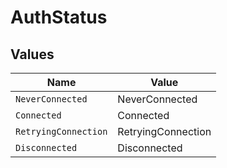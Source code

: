 # AuthStatus


## Values

| Name                 | Value                |
| -------------------- | -------------------- |
| `NeverConnected`     | NeverConnected       |
| `Connected`          | Connected            |
| `RetryingConnection` | RetryingConnection   |
| `Disconnected`       | Disconnected         |